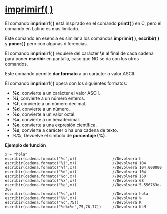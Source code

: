 
[imprimirf( )](#imprimirflink)
===============================

El comando **imprimirf( )** está inspirado en el comando **printf( )** en C, pero el comando en Latino es más limitado.

Este comando en esencia es similar a los comandos **imprimir( )**, **escribir( )** y **poner( )** pero con algunas diferencias.

El comando **imprimirf( )** requiere del carácter **\n** al final de cada cadena para poner **escribir** en pantalla, caso que NO se da con los otros comandos.

Este comando permite **dar formato** a un carácter o valor ASCII.

El comando **imprimirf( )** opera con los siguientes formatos:

- **%c**, convierte a un carácter el valor ASCII.
- **%i**, convierte a un número enteros.
- **%f**, convierte a un número decimal.
- **%d**, convierte a un número.
- **%o**, convierte a un valor octal.
- **%x**, convierte a un hexadecimal.
- **%e**, convierte a una expresión científica.
- **%s**, convierte a carácter o ha una cadena de texto.
- **%%**, Devuelve el símbolo de **porcentaje (%)**.

**Ejemplo de función**

```latino
x = "hola"
escribir(cadena.formato("%c",x))                //Devolverá h
escribir(cadena.formato("%i",x))                //Devolverá 104
escribir(cadena.formato("%f",x))                //Devolverá 104.000000
escribir(cadena.formato("%d",x))                //Devolverá 104
escribir(cadena.formato("%o",x))                //Devolverá 150
escribir(cadena.formato("%x",x))                //Devolverá 68
escribir(cadena.formato("%e",x))                //Devolverá 5.556763e-307
escribir(cadena.formato("%s",x))                //Devolverá hola
escribir(cadena.formato("%%",x))                //Devolverá %
escribir(cadena.formato("%c",75))               //Devolverá K
escribir(cadena.formato("%c%c%c",75,76,77))     //Devolverá KLM
```
